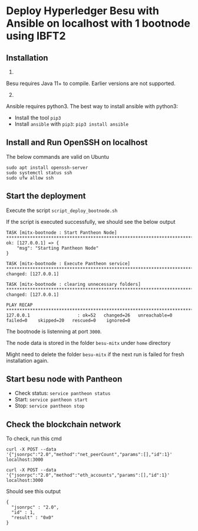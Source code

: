 # Deploy Hyperledger Besu with Ansible on localhost with 1 bootnode using IBFT2

## Installation

1.
Besu requires Java 11+ to compile. Earlier versions are not supported.

2.
Ansible requires python3.
The best way to install ansible with python3:

  - Install the tool `pip3`
  - Install `ansible` with `pip3`: `pip3 install ansible`

## Install and Run OpenSSH on localhost

The below commands are valid on Ubuntu

```
sudo apt install openssh-server
sudo systemctl status ssh
sudo ufw allow ssh

```

## Start the deployment

Execute the script `script_deploy_bootnode.sh`

If the script is executed successfully, we should see the below output

```
TASK [mitx-bootnode : Start Pantheon Node] ***************************************************************************************************************
ok: [127.0.0.1] => {
    "msg": "Starting Pantheon Node"
}

TASK [mitx-bootnode : Execute Pantheon service] **********************************************************************************************************
changed: [127.0.0.1]

TASK [mitx-bootnode : clearing unnecessary folders] ******************************************************************************************************
changed: [127.0.0.1]

PLAY RECAP ***********************************************************************************************************************************************
127.0.0.1                  : ok=52   changed=26   unreachable=0    failed=0    skipped=20   rescued=0    ignored=0   
```

The bootnode is listenning at port `3000`.

The node data is stored in the folder `besu-mitx` under `home` directory

Might need to delete the folder `besu-mitx` if the next run is failed for fresh installation again.

## Start besu node with Pantheon

  - Check status: `service pantheon status`
  - Start: `service pantheon start`
  - Stop: `service pantheon stop`

## Check the blockchain network

To check, run this cmd

```
curl -X POST --data '{"jsonrpc":"2.0","method":"net_peerCount","params":[],"id":1}' localhost:3000
```

```
curl -X POST --data '{"jsonrpc":"2.0","method":"eth_accounts","params":[],"id":1}' localhost:3000
```

Should see this output

```
{
  "jsonrpc" : "2.0",
  "id" : 1,
  "result" : "0x0"
}
```